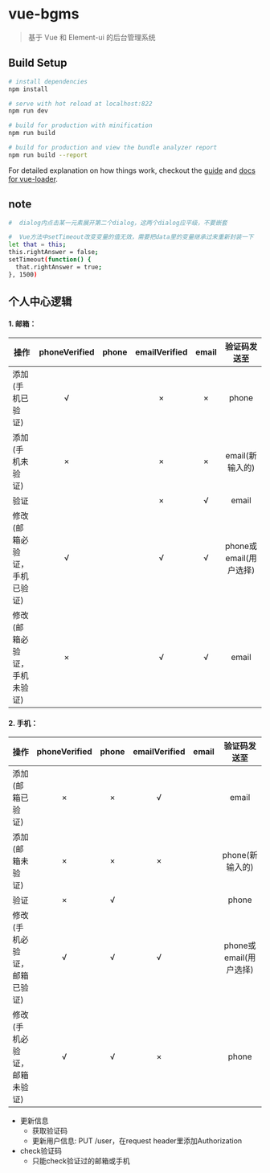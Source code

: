 # vue-bgms

> 基于 Vue 和 Element-ui 的后台管理系统

## Build Setup

``` bash
# install dependencies
npm install

# serve with hot reload at localhost:822
npm run dev

# build for production with minification
npm run build

# build for production and view the bundle analyzer report
npm run build --report
```

For detailed explanation on how things work, checkout the [guide](http://vuejs-templates.github.io/webpack/) and [docs for vue-loader](http://vuejs.github.io/vue-loader).


## note
``` bash
#  dialog内点击某一元素展开第二个dialog，这两个dialog应平级，不要嵌套

#  Vue方法中setTimeout改变变量的值无效，需要把data里的变量继承过来重新封装一下
let that = this;
this.rightAnswer = false;
setTimeout(function() {
  that.rightAnswer = true;
}, 1500)
```

## 个人中心逻辑
#### 1. 邮箱：
| 操作 | phoneVerified | phone | emailVerified | email | 验证码发送至 |
| --------   | :-----:  | :----:  |  :---:  | :---:  | :---: |
| 添加(手机已验证)| &radic; |     | 	&times;  | &times;  |  phone|
| 添加(手机未验证) | &times; |   |&times;  | &times; |email(新输入的)|
| 验证  |    | |&times;  | &radic;  |  email|
| 修改(邮箱必验证，手机已验证)|&radic;||&radic;|&radic;|phone或email(用户选择)|
| 修改(邮箱必验证，手机未验证)|&times;||&radic;|&radic;|email|

#### 2. 手机：
| 操作 | phoneVerified | phone | emailVerified | email | 验证码发送至 |
| --------   | :-----:  | :----:  |  :---:  | :---:  | :---: |
| 添加(邮箱已验证)| &times; |  &times; | 	&radic;  |  |  email|
| 添加(邮箱未验证) | &times; | &times;  |&times;  | |phone(新输入的)|
| 验证  |&times;  | &radic;  |  |  | phone |
| 修改(手机必验证，邮箱已验证)|&radic;|&radic;|&radic;||phone或email(用户选择)|
| 修改(手机必验证，邮箱未验证)|&radic;|&radic;|&times;||phone|

* 更新信息
  * 获取验证码
  * 更新用户信息: PUT /user，在request header里添加Authorization
* check验证码
  * 只能check验证过的邮箱或手机
